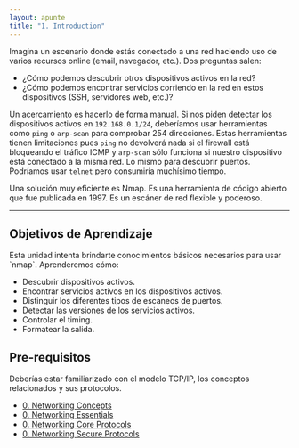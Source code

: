 ```yaml
---
layout: apunte
title: "1. Introduction"
---
```


Imagina un escenario donde estás conectado a una red haciendo uso de varios recursos online (email, navegador, etc.). Dos preguntas salen:

 - ¿Cómo podemos descubrir otros dispositivos activos en la red?
 - ¿Cómo podemos encontrar servicios corriendo en la red en estos dispositivos (SSH, servidores web, etc.)?

Un acercamiento es hacerlo de forma manual. Si nos piden detectar los dispositivos activos en `192.168.0.1/24`, deberíamos usar herramientas como `ping` o `arp-scan` para comprobar 254 direcciones. Estas herramientas tienen limitaciones pues `ping` no devolverá nada si el firewall está bloqueando el tráfico ICMP y `arp-scan` sólo funciona si nuestro dispositivo está conectado a la misma red. Lo mismo para descubrir puertos. Podríamos usar `telnet` pero consumiría muchísimo tiempo.

Una solución muy eficiente es Nmap. Es una herramienta de código abierto que fue publicada en 1997. Es un escáner de red flexible y poderoso.

-------------
<h2>Objetivos de Aprendizaje</h2>
Esta unidad intenta brindarte conocimientos básicos necesarios para usar `nmap`. Aprenderemos cómo:

- Descubrir dispositivos activos.
- Encontrar servicios activos en los dispositivos activos.
- Distinguir los diferentes tipos de escaneos de puertos.
- Detectar las versiones de los servicios activos.
- Controlar el timing.
- Formatear la salida.

<h2>Pre-requisitos</h2>
Deberías estar familiarizado con el modelo TCP/IP, los conceptos relacionados y sus protocolos.

- [0. Networking Concepts](/apuntes/thm/2-cyber-security-101/5-networking/1-networking-concepts/0-networking-concepts/)
- [0. Networking Essentials](/apuntes/thm/2-cyber-security-101/5-networking/2-networking-essentials/0-networking-essentials/)
- [0. Networking Core Protocols](/apuntes/thm/2-cyber-security-101/5-networking/3-networking-core-protocols/0-networking-core-protocols/)
- [0. Networking Secure Protocols](/apuntes/thm/2-cyber-security-101/5-networking/4-networking-secure-protocols/0-networking-secure-protocols/)
